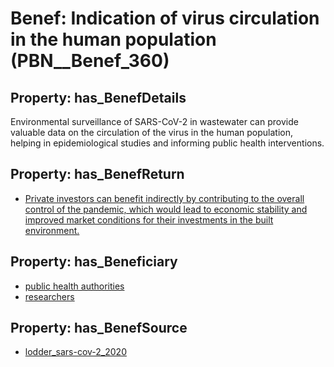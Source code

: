 # Benef: __Indication of virus circulation in the human population__ (PBN__Benef_360)

## Property: has_BenefDetails

Environmental surveillance of SARS-CoV-2 in wastewater can provide valuable data on the circulation of the virus in the human population, helping in epidemiological studies and informing public health interventions.

## Property: has_BenefReturn

* [Private investors can benefit indirectly by contributing to the overall control of the pandemic, which would lead to economic stability and improved market conditions for their investments in the built environment.](../BenefReturn/PBN__BenefReturn_387)

## Property: has_Beneficiary

* [public health authorities](../Stakeholder/PBN__Stakeholder_0)
* [researchers](../Stakeholder/PBN__Stakeholder_2)

## Property: has_BenefSource

* [lodder_sars-cov-2_2020](../Article/PBN__Article_70)

